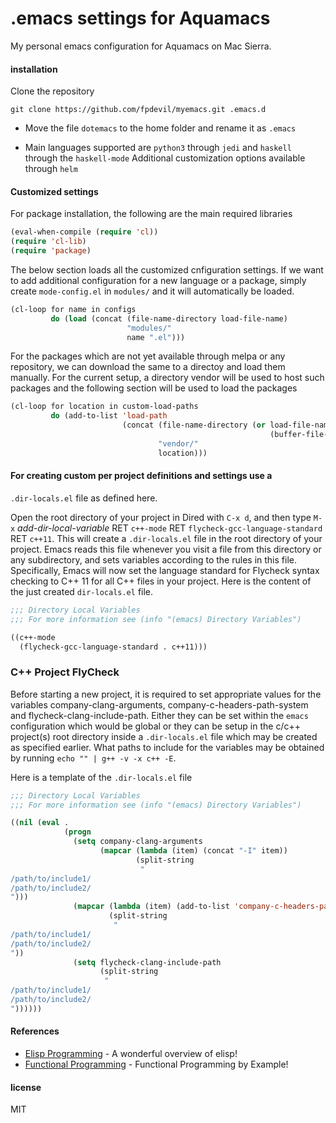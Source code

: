 # .emacs settings for Aquamacs

My personal emacs configuration for Aquamacs on Mac Sierra.

#### installation

Clone the repository

`git clone https://github.com/fpdevil/myemacs.git .emacs.d`

- Move the file `dotemacs` to the home folder and rename it as `.emacs`

- Main languages supported are `python3` through `jedi` and `haskell` through the `haskell-mode`
Additional customization options available through `helm`


#### Customized settings

For package installation, the following are the main required libraries

```el
(eval-when-compile (require 'cl))
(require 'cl-lib)
(require 'package)
```

The below section loads all the customized cnfiguration settings. If we want to add additional configuration for a new language or a package, simply create `mode-config.el` in `modules/` and it will automatically be loaded.

```el
(cl-loop for name in configs
         do (load (concat (file-name-directory load-file-name)
                          "modules/"
                          name ".el")))
```

For the packages which are not yet available through melpa or any repository, we can download the same to a directoy and load them manually. For the current setup, a directory vendor will be used to host such packages and the following section will be used to load the packages

```el
(cl-loop for location in custom-load-paths
         do (add-to-list 'load-path
                         (concat (file-name-directory (or load-file-name
                                                          (buffer-file-name)))
                                 "vendor/"
                                 location)))
```


#### For creating custom per project definitions and settings use a
`.dir-locals.el` file as defined here.

Open the root directory of your project in Dired with `C-x d`, and
then type `M-x` *add-dir-local-variable* RET `c++-mode` RET
`flycheck-gcc-language-standard` RET `c++11`. This will create a
`.dir-locals.el` file in the root directory of your project. Emacs
reads this file whenever you visit a file from this directory or any
subdirectory, and sets variables according to the rules in this
file. Specifically, Emacs will now set the language standard for
Flycheck syntax checking to C++ 11 for all C++ files in your
project. Here is the content of the just created `dir-locals.el` file.

```el
;;; Directory Local Variables
;;; For more information see (info "(emacs) Directory Variables")

((c++-mode
  (flycheck-gcc-language-standard . c++11)))
```

### C++ Project FlyCheck
Before starting a new project, it is required to set appropriate values for the variables company-clang-arguments, company-c-headers-path-system and flycheck-clang-include-path. Either they can be set within the `emacs` configuration which would be global or they can be setup in the c/c++ project(s) root directory inside a `.dir-locals.el` file which may be created as specified earlier. What paths to include for the variables may be obtained by running `echo "" | g++ -v -x c++ -E`.

Here is a template of the `.dir-locals.el` file

```el
;;; Directory Local Variables
;;; For more information see (info "(emacs) Directory Variables")

((nil (eval .
            (progn
              (setq company-clang-arguments
                    (mapcar (lambda (item) (concat "-I" item))
                            (split-string
                             "
/path/to/include1/
/path/to/include2/
")))
              (mapcar (lambda (item) (add-to-list 'company-c-headers-path-system item))
                      (split-string
                       "
/path/to/include1/
/path/to/include2/
"))
              (setq flycheck-clang-include-path
                    (split-string
                     "
/path/to/include1/
/path/to/include2/
"))))))
```

#### References
* [Elisp Programming] - A wonderful overview of elisp!
* [Functional Programming] - Functional Programming by Example!

[Elisp Programming]: <http://caiorss.github.io/Emacs-Elisp-Programming/Elisp_Programming.html>
[Functional Programming]: <http://caiorss.github.io/Functional-Programming/>

#### license

MIT
